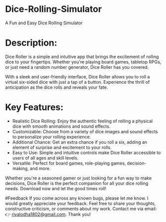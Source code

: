 # Dice-Rolling-Simulator
 A Fun and Easy Dice Rolling Simulator

# Description:
Dice Roller is a simple and intuitive app that brings the excitement of rolling dice to your fingertips. Whether you're playing board games, tabletop RPGs, or just need a random number generator, Dice Roller has you covered.

With a sleek and user-friendly interface, Dice Roller allows you to roll a virtual six-sided dice with just a tap of a button. Experience the thrill of anticipation as the dice rolls and reveals your fate.

# Key Features:
- Realistic Dice Rolling: Enjoy the authentic feeling of rolling a physical dice with smooth animations and sound effects.
- Customizable: Choose from a variety of dice images and sound effects to personalize your rolling experience.
- Additional Chance: Get an extra chance if you roll a six, adding an element of surprise and excitement to your rolls.
- Easy to Use: Simple and intuitive controls make Dice Roller accessible to users of all ages and skill levels.
- Versatile: Perfect for board games, role-playing games, decision-making, and more.

Whether you're a seasoned gamer or just looking for a fun way to make decisions, Dice Roller is the perfect companion for all your dice rolling needs. Download now and let the good times roll!

#Feedback
If you come across any known bugs, please let me know. I would greatly appreciate your feedback. Feel free to share your thoughts, constructive criticism, or comments about my work. Contact me via email: 
👉 riyalodha1802@gmail.com. Thank you!
